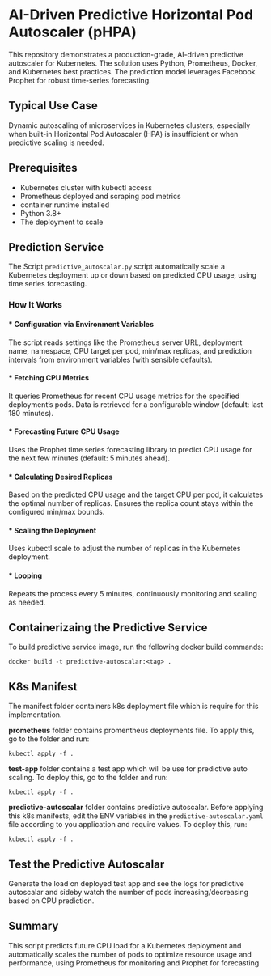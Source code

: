 # AI-Driven Predictive Horizontal Pod Autoscaler (pHPA)

This repository demonstrates a production-grade, AI-driven predictive autoscaler for Kubernetes. The solution uses Python, Prometheus, Docker, and Kubernetes best practices. The prediction model leverages Facebook Prophet for robust time-series forecasting.

## Typical Use Case

Dynamic autoscaling of microservices in Kubernetes clusters, especially when built-in Horizontal Pod Autoscaler (HPA) is insufficient or when predictive scaling is needed.

## Prerequisites

* Kubernetes cluster with kubectl access
* Prometheus deployed and scraping pod metrics
* container runtime installed
* Python 3.8+
* The deployment to scale

## Prediction Service

The Script `predictive_autoscalar.py` script automatically scale a Kubernetes deployment up or down based on predicted CPU usage, using time series forecasting.

### How It Works

#### * Configuration via Environment Variables

The script reads settings like the Prometheus server URL, deployment name, namespace, CPU target per pod, min/max replicas, and prediction intervals from environment variables (with sensible defaults).

#### * Fetching CPU Metrics

It queries Prometheus for recent CPU usage metrics for the specified deployment’s pods.
Data is retrieved for a configurable window (default: last 180 minutes).

#### * Forecasting Future CPU Usage

Uses the Prophet time series forecasting library to predict CPU usage for the next few minutes (default: 5 minutes ahead).

#### * Calculating Desired Replicas

Based on the predicted CPU usage and the target CPU per pod, it calculates the optimal number of replicas.
Ensures the replica count stays within the configured min/max bounds.

#### * Scaling the Deployment

Uses kubectl scale to adjust the number of replicas in the Kubernetes deployment.

#### * Looping

Repeats the process every 5 minutes, continuously monitoring and scaling as needed.

## Containerizaing the Predictive Service

To build predictive service image, run the following docker build commands:
```
docker build -t predictive-autoscalar:<tag> .
```

## K8s Manifest

The manifest folder containers k8s deployment file which is require for this implementation.

**prometheus** folder contains promentheus deployments file. To apply this, go to the folder and run:
```
kubectl apply -f .
```
**test-app** folder contains a test app which will be use for predictive auto scaling. To deploy this, go to the folder and run:
```
kubectl apply -f .
```
**predictive-autoscalar** folder contains predictive autoscalar. Before applying this k8s manifests, edit the ENV variables in the `predictive-autoscalar.yaml` file according to you application and require values.
To deploy this, run:
```
kubectl apply -f .
```

## Test the Predictive Autoscalar

Generate the load on deployed test app and see the logs for predictive autoscalar and sideby watch the number of pods increasing/decreasing based on CPU prediction.

## Summary

This script predicts future CPU load for a Kubernetes deployment and automatically scales the number of pods to optimize resource usage and performance, using Prometheus for monitoring and Prophet for forecasting
